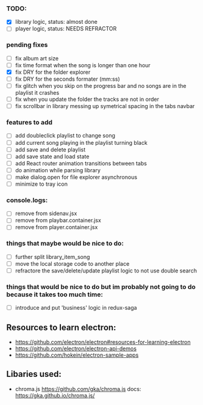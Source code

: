 ### TODO:
- [x] library logic, status: almost done
- [ ] player logic, status: NEEDS REFRACTOR

### pending fixes
- [ ] fix album art size
- [ ] fix time format when the song is longer than one hour
- [x] fix DRY for the folder explorer
- [ ] fix DRY for the seconds formater (mm:ss)
- [ ] fix glitch when you skip on the progress bar and no songs are in the playlist it crashes
- [ ] fix when you update the folder the tracks are not in order
- [ ] fix scrollbar in library messing up symetrical spacing in the tabs navbar

### features to add
- [ ] add doubleclick playlist to change song
- [ ] add current song playing in the playlist turning black
- [ ] add save and delete playlist
- [ ] add save state and load state
- [ ] add React router animation transitions between tabs
- [ ] do animation while parsing library
- [ ] make dialog.open for file explorer asynchronous
- [ ] minimize to tray icon

### console.logs:
- [ ] remove from sidenav.jsx
- [ ] remove from playbar.container.jsx
- [ ] remove from player.container.jsx

### things that maybe would be nice to do:
- [ ] further split library_item_song
- [ ] move the local storage code to another place
- [ ] refractore the save/delete/update playlist logic to not use double search

### things that would be nice to do but im probably not going to do because it takes too much time:
- [ ] introduce and put 'business' logic in redux-saga

## Resources to learn electron:

- https://github.com/electron/electron#resources-for-learning-electron
- https://github.com/electron/electron-api-demos
- https://github.com/hokein/electron-sample-apps

## Libaries used:
- chroma.js https://github.com/gka/chroma.js
docs: https://gka.github.io/chroma.js/
